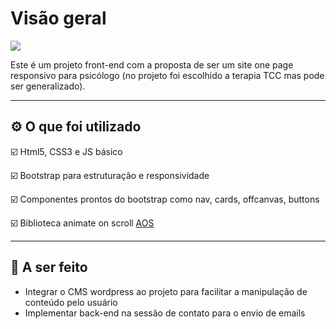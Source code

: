 # Visão geral 
<img src= "assets/git/apresentacao-site.gif">

Este é um projeto front-end com a proposta de ser um site one page responsivo para psicólogo (no projeto foi escolhido a terapia TCC mas pode ser generalizado).

---
## :gear: O que foi utilizado
:ballot_box_with_check: Html5, CSS3 e JS básico

:ballot_box_with_check: Bootstrap para estruturação e responsividade

:ballot_box_with_check: Componentes prontos do bootstrap como nav, cards, offcanvas, buttons

:ballot_box_with_check: Biblioteca animate on scroll [AOS](https://github.com/michalsnik/aos)

---
## :construction: A ser feito
* Integrar o CMS wordpress ao projeto para facilitar a manipulação de conteúdo pelo usuário
* Implementar back-end na sessão de contato para o envio de emails



